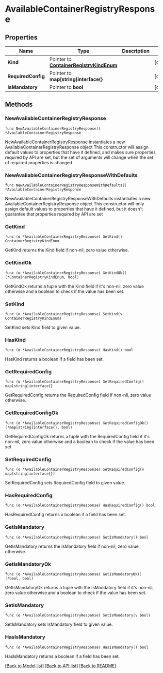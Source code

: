 # AvailableContainerRegistryResponse

## Properties

Name | Type | Description | Notes
------------ | ------------- | ------------- | -------------
**Kind** | Pointer to [**ContainerRegistryKindEnum**](ContainerRegistryKindEnum.md) |  | [optional] 
**RequiredConfig** | Pointer to **map[string]interface{}** |  | [optional] 
**IsMandatory** | Pointer to **bool** |  | [optional] 

## Methods

### NewAvailableContainerRegistryResponse

`func NewAvailableContainerRegistryResponse() *AvailableContainerRegistryResponse`

NewAvailableContainerRegistryResponse instantiates a new AvailableContainerRegistryResponse object
This constructor will assign default values to properties that have it defined,
and makes sure properties required by API are set, but the set of arguments
will change when the set of required properties is changed

### NewAvailableContainerRegistryResponseWithDefaults

`func NewAvailableContainerRegistryResponseWithDefaults() *AvailableContainerRegistryResponse`

NewAvailableContainerRegistryResponseWithDefaults instantiates a new AvailableContainerRegistryResponse object
This constructor will only assign default values to properties that have it defined,
but it doesn't guarantee that properties required by API are set

### GetKind

`func (o *AvailableContainerRegistryResponse) GetKind() ContainerRegistryKindEnum`

GetKind returns the Kind field if non-nil, zero value otherwise.

### GetKindOk

`func (o *AvailableContainerRegistryResponse) GetKindOk() (*ContainerRegistryKindEnum, bool)`

GetKindOk returns a tuple with the Kind field if it's non-nil, zero value otherwise
and a boolean to check if the value has been set.

### SetKind

`func (o *AvailableContainerRegistryResponse) SetKind(v ContainerRegistryKindEnum)`

SetKind sets Kind field to given value.

### HasKind

`func (o *AvailableContainerRegistryResponse) HasKind() bool`

HasKind returns a boolean if a field has been set.

### GetRequiredConfig

`func (o *AvailableContainerRegistryResponse) GetRequiredConfig() map[string]interface{}`

GetRequiredConfig returns the RequiredConfig field if non-nil, zero value otherwise.

### GetRequiredConfigOk

`func (o *AvailableContainerRegistryResponse) GetRequiredConfigOk() (*map[string]interface{}, bool)`

GetRequiredConfigOk returns a tuple with the RequiredConfig field if it's non-nil, zero value otherwise
and a boolean to check if the value has been set.

### SetRequiredConfig

`func (o *AvailableContainerRegistryResponse) SetRequiredConfig(v map[string]interface{})`

SetRequiredConfig sets RequiredConfig field to given value.

### HasRequiredConfig

`func (o *AvailableContainerRegistryResponse) HasRequiredConfig() bool`

HasRequiredConfig returns a boolean if a field has been set.

### GetIsMandatory

`func (o *AvailableContainerRegistryResponse) GetIsMandatory() bool`

GetIsMandatory returns the IsMandatory field if non-nil, zero value otherwise.

### GetIsMandatoryOk

`func (o *AvailableContainerRegistryResponse) GetIsMandatoryOk() (*bool, bool)`

GetIsMandatoryOk returns a tuple with the IsMandatory field if it's non-nil, zero value otherwise
and a boolean to check if the value has been set.

### SetIsMandatory

`func (o *AvailableContainerRegistryResponse) SetIsMandatory(v bool)`

SetIsMandatory sets IsMandatory field to given value.

### HasIsMandatory

`func (o *AvailableContainerRegistryResponse) HasIsMandatory() bool`

HasIsMandatory returns a boolean if a field has been set.


[[Back to Model list]](../README.md#documentation-for-models) [[Back to API list]](../README.md#documentation-for-api-endpoints) [[Back to README]](../README.md)



